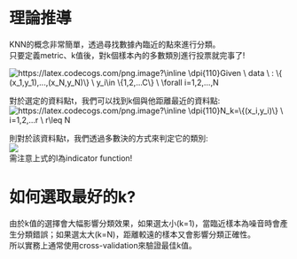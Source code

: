 # 理論推導
KNN的概念非常簡單，透過尋找數據內臨近的點來進行分類。  
只要定義metric、k值後，對k個樣本內的多數類別進行投票就完事了!  

<img src="https://latex.codecogs.com/png.image?\inline&space;\dpi{110}Given&space;\&space;data&space;\&space;&space;:&space;\{&space;(x_1,y_1),...,(x_N,y_N)\}&space;\&space;y_i\in&space;\{1,2,...C\}&space;\&space;\forall&space;i=1,2,...,N" title="https://latex.codecogs.com/png.image?\inline \dpi{110}Given \ data \ : \{ (x_1,y_1),...,(x_N,y_N)\} \ y_i\in \{1,2,...C\} \ \forall i=1,2,...,N" />  

對於選定的資料點t，我們可以找到k個與他距離最近的資料點:  
<img src="https://latex.codecogs.com/png.image?\inline&space;\dpi{110}N_k=\{(x_i,y_i)\}&space;\&space;i=1,2,...r&space;\&space;r\leq&space;N" title="https://latex.codecogs.com/png.image?\inline \dpi{110}N_k=\{(x_i,y_i)\} \ i=1,2,...r \ r\leq N" />  

則對於該資料點t，我們透過多數決的方式來判定它的類別:  
<img src="https://latex.codecogs.com/png.image?\inline&space;\dpi{110}Y_t=\underset{c_j}{argmax}\sum_{x_i\in&space;N_k}I(y_i=c_j)&space;\&space;where&space;\&space;i=1,2,...,k&space;\&space;j=1,2,...,C" />  
需注意上式的I為indicator function!  

# 如何選取最好的k?
由於k值的選擇會大幅影響分類效果，如果選太小(k=1)，當臨近樣本為噪音時會產生分類錯誤；如果選太大(k=N)，距離較遠的樣本又會影響分類正確性。  
所以實務上通常使用cross-validation來驗證最佳k值。  
